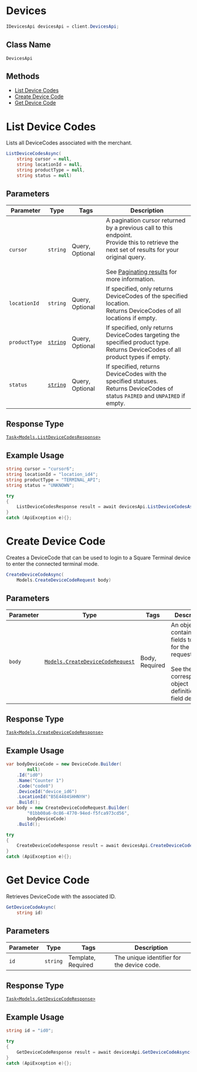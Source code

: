 # Devices

```csharp
IDevicesApi devicesApi = client.DevicesApi;
```

## Class Name

`DevicesApi`

## Methods

* [List Device Codes](../../doc/api/devices.md#list-device-codes)
* [Create Device Code](../../doc/api/devices.md#create-device-code)
* [Get Device Code](../../doc/api/devices.md#get-device-code)


# List Device Codes

Lists all DeviceCodes associated with the merchant.

```csharp
ListDeviceCodesAsync(
    string cursor = null,
    string locationId = null,
    string productType = null,
    string status = null)
```

## Parameters

| Parameter | Type | Tags | Description |
|  --- | --- | --- | --- |
| `cursor` | `string` | Query, Optional | A pagination cursor returned by a previous call to this endpoint.<br>Provide this to retrieve the next set of results for your original query.<br><br>See [Paginating results](../../https://developer.squareup.com/docs/working-with-apis/pagination) for more information. |
| `locationId` | `string` | Query, Optional | If specified, only returns DeviceCodes of the specified location.<br>Returns DeviceCodes of all locations if empty. |
| `productType` | [`string`](../../doc/models/product-type.md) | Query, Optional | If specified, only returns DeviceCodes targeting the specified product type.<br>Returns DeviceCodes of all product types if empty. |
| `status` | [`string`](../../doc/models/device-code-status.md) | Query, Optional | If specified, returns DeviceCodes with the specified statuses.<br>Returns DeviceCodes of status `PAIRED` and `UNPAIRED` if empty. |

## Response Type

[`Task<Models.ListDeviceCodesResponse>`](../../doc/models/list-device-codes-response.md)

## Example Usage

```csharp
string cursor = "cursor6";
string locationId = "location_id4";
string productType = "TERMINAL_API";
string status = "UNKNOWN";

try
{
    ListDeviceCodesResponse result = await devicesApi.ListDeviceCodesAsync(cursor, locationId, productType, status);
}
catch (ApiException e){};
```


# Create Device Code

Creates a DeviceCode that can be used to login to a Square Terminal device to enter the connected
terminal mode.

```csharp
CreateDeviceCodeAsync(
    Models.CreateDeviceCodeRequest body)
```

## Parameters

| Parameter | Type | Tags | Description |
|  --- | --- | --- | --- |
| `body` | [`Models.CreateDeviceCodeRequest`](../../doc/models/create-device-code-request.md) | Body, Required | An object containing the fields to POST for the request.<br><br>See the corresponding object definition for field details. |

## Response Type

[`Task<Models.CreateDeviceCodeResponse>`](../../doc/models/create-device-code-response.md)

## Example Usage

```csharp
var bodyDeviceCode = new DeviceCode.Builder(
        null)
    .Id("id0")
    .Name("Counter 1")
    .Code("code8")
    .DeviceId("device_id6")
    .LocationId("B5E4484SHHNYH")
    .Build();
var body = new CreateDeviceCodeRequest.Builder(
        "01bb00a6-0c86-4770-94ed-f5fca973cd56",
        bodyDeviceCode)
    .Build();

try
{
    CreateDeviceCodeResponse result = await devicesApi.CreateDeviceCodeAsync(body);
}
catch (ApiException e){};
```


# Get Device Code

Retrieves DeviceCode with the associated ID.

```csharp
GetDeviceCodeAsync(
    string id)
```

## Parameters

| Parameter | Type | Tags | Description |
|  --- | --- | --- | --- |
| `id` | `string` | Template, Required | The unique identifier for the device code. |

## Response Type

[`Task<Models.GetDeviceCodeResponse>`](../../doc/models/get-device-code-response.md)

## Example Usage

```csharp
string id = "id0";

try
{
    GetDeviceCodeResponse result = await devicesApi.GetDeviceCodeAsync(id);
}
catch (ApiException e){};
```

